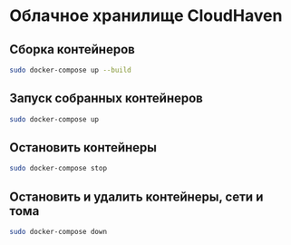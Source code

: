 # Облачное хранилище CloudHaven

## Сборка контейнеров

```bash
sudo docker-compose up --build
```

## Запуск собранных контейнеров

```bash
sudo docker-compose up
```

## Остановить контейнеры

```bash
sudo docker-compose stop
```

## Остановить и удалить контейнеры, сети и тома

```bash
sudo docker-compose down
```
